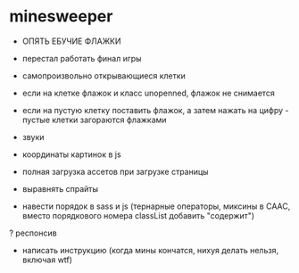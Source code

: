 # minesweeper

- ОПЯТЬ ЕБУЧИЕ ФЛАЖКИ
- перестал работать финал игры
- самопроизвольно открывающиеся клетки
- если на клетке флажок и класс unopenned, флажок не снимается
- если на пустую клетку поставить флажок, а затем нажать на цифру - пустые клетки загораются флажками
- звуки

- координаты картинок в js
- полная загрузка ассетов при загрузке страницы
- выравнять спрайты
- навести порядок в sass и js (тернарные операторы, миксины в СААС, вместо порядкового номера classList добавить "содержит")

? респонсив

- написать инструкцию (когда мины кончатся, нихуя делать нельзя, включая wtf)